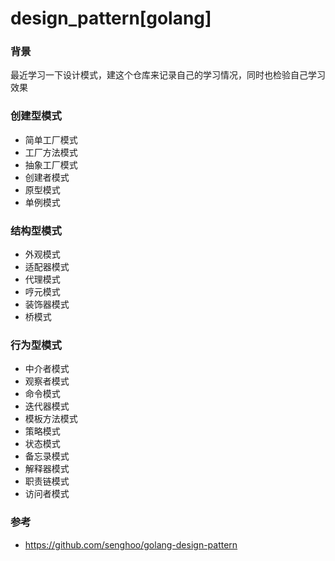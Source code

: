 # design_pattern[golang]
### 背景

最近学习一下设计模式，建这个仓库来记录自己的学习情况，同时也检验自己学习效果

### 创建型模式
- 简单工厂模式
- 工厂方法模式
- 抽象工厂模式
- 创建者模式
- 原型模式
- 单例模式

### 结构型模式
- 外观模式
- 适配器模式
- 代理模式
- 哼元模式
- 装饰器模式
- 桥模式

### 行为型模式
- 中介者模式
- 观察者模式
- 命令模式
- 迭代器模式
- 模板方法模式
- 策略模式
- 状态模式
- 备忘录模式
- 解释器模式
- 职责链模式
- 访问者模式

### 参考

- https://github.com/senghoo/golang-design-pattern